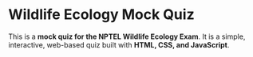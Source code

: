 # Wildlife Ecology Mock Quiz

This is a **mock quiz for the NPTEL Wildlife Ecology Exam**. It is a simple, interactive, web-based quiz built with **HTML, CSS, and JavaScript**. 
